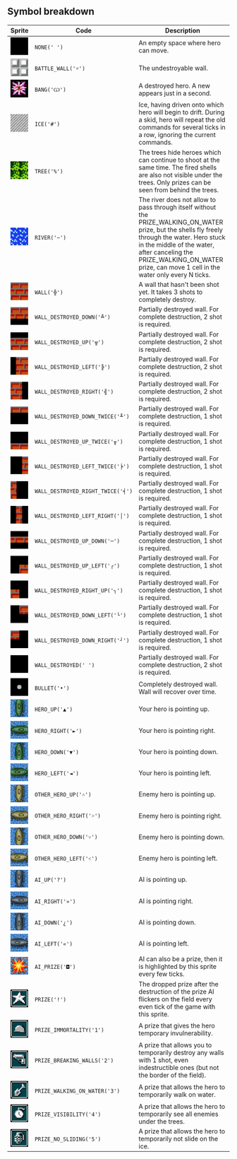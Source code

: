 <meta charset="UTF-8">

## Symbol breakdown
| Sprite | Code | Description |
| -------- | -------- | -------- |
|<img src="https://github.com/codenjoyme/codenjoy-rawelbbub/raw/master/src/main/webapp/resources/rawelbbub/sprite/none.png" style="width:40px;" /> | `NONE(' ')` | An empty space where hero can move. | 
|<img src="https://github.com/codenjoyme/codenjoy-rawelbbub/raw/master/src/main/webapp/resources/rawelbbub/sprite/battle_wall.png" style="width:40px;" /> | `BATTLE_WALL('☼')` | The undestroyable wall. | 
|<img src="https://github.com/codenjoyme/codenjoy-rawelbbub/raw/master/src/main/webapp/resources/rawelbbub/sprite/bang.png" style="width:40px;" /> | `BANG('Ѡ')` | A destroyed hero. A new appears just in a second. | 
|<img src="https://github.com/codenjoyme/codenjoy-rawelbbub/raw/master/src/main/webapp/resources/rawelbbub/sprite/ice.png" style="width:40px;" /> | `ICE('#')` | Ice, having driven onto which hero will begin to drift. During a skid, hero will repeat the old commands for several ticks in a row, ignoring the current commands. | 
|<img src="https://github.com/codenjoyme/codenjoy-rawelbbub/raw/master/src/main/webapp/resources/rawelbbub/sprite/tree.png" style="width:40px;" /> | `TREE('%')` | The trees hide heroes which can continue to shoot at the same time. The fired shells are also not visible under the trees. Only prizes can be seen from behind the trees. | 
|<img src="https://github.com/codenjoyme/codenjoy-rawelbbub/raw/master/src/main/webapp/resources/rawelbbub/sprite/river.png" style="width:40px;" /> | `RIVER('~')` | The river does not allow to pass through itself without the PRIZE_WALKING_ON_WATER prize, but the shells fly freely through the water. Hero stuck in the middle of the water, after canceling the PRIZE_WALKING_ON_WATER prize, can move 1 cell in the water only every N ticks. | 
|<img src="https://github.com/codenjoyme/codenjoy-rawelbbub/raw/master/src/main/webapp/resources/rawelbbub/sprite/wall.png" style="width:40px;" /> | `WALL('╬')` | A wall that hasn't been shot yet. It takes 3 shots to completely destroy. | 
|<img src="https://github.com/codenjoyme/codenjoy-rawelbbub/raw/master/src/main/webapp/resources/rawelbbub/sprite/wall_destroyed_down.png" style="width:40px;" /> | `WALL_DESTROYED_DOWN('╩')` | Partially destroyed wall. For complete destruction, 2 shot is required. | 
|<img src="https://github.com/codenjoyme/codenjoy-rawelbbub/raw/master/src/main/webapp/resources/rawelbbub/sprite/wall_destroyed_up.png" style="width:40px;" /> | `WALL_DESTROYED_UP('╦')` | Partially destroyed wall. For complete destruction, 2 shot is required. | 
|<img src="https://github.com/codenjoyme/codenjoy-rawelbbub/raw/master/src/main/webapp/resources/rawelbbub/sprite/wall_destroyed_left.png" style="width:40px;" /> | `WALL_DESTROYED_LEFT('╠')` | Partially destroyed wall. For complete destruction, 2 shot is required. | 
|<img src="https://github.com/codenjoyme/codenjoy-rawelbbub/raw/master/src/main/webapp/resources/rawelbbub/sprite/wall_destroyed_right.png" style="width:40px;" /> | `WALL_DESTROYED_RIGHT('╣')` | Partially destroyed wall. For complete destruction, 2 shot is required. | 
|<img src="https://github.com/codenjoyme/codenjoy-rawelbbub/raw/master/src/main/webapp/resources/rawelbbub/sprite/wall_destroyed_down_twice.png" style="width:40px;" /> | `WALL_DESTROYED_DOWN_TWICE('╨')` | Partially destroyed wall. For complete destruction, 1 shot is required. | 
|<img src="https://github.com/codenjoyme/codenjoy-rawelbbub/raw/master/src/main/webapp/resources/rawelbbub/sprite/wall_destroyed_up_twice.png" style="width:40px;" /> | `WALL_DESTROYED_UP_TWICE('╥')` | Partially destroyed wall. For complete destruction, 1 shot is required. | 
|<img src="https://github.com/codenjoyme/codenjoy-rawelbbub/raw/master/src/main/webapp/resources/rawelbbub/sprite/wall_destroyed_left_twice.png" style="width:40px;" /> | `WALL_DESTROYED_LEFT_TWICE('╞')` | Partially destroyed wall. For complete destruction, 1 shot is required. | 
|<img src="https://github.com/codenjoyme/codenjoy-rawelbbub/raw/master/src/main/webapp/resources/rawelbbub/sprite/wall_destroyed_right_twice.png" style="width:40px;" /> | `WALL_DESTROYED_RIGHT_TWICE('╡')` | Partially destroyed wall. For complete destruction, 1 shot is required. | 
|<img src="https://github.com/codenjoyme/codenjoy-rawelbbub/raw/master/src/main/webapp/resources/rawelbbub/sprite/wall_destroyed_left_right.png" style="width:40px;" /> | `WALL_DESTROYED_LEFT_RIGHT('│')` | Partially destroyed wall. For complete destruction, 1 shot is required. | 
|<img src="https://github.com/codenjoyme/codenjoy-rawelbbub/raw/master/src/main/webapp/resources/rawelbbub/sprite/wall_destroyed_up_down.png" style="width:40px;" /> | `WALL_DESTROYED_UP_DOWN('─')` | Partially destroyed wall. For complete destruction, 1 shot is required. | 
|<img src="https://github.com/codenjoyme/codenjoy-rawelbbub/raw/master/src/main/webapp/resources/rawelbbub/sprite/wall_destroyed_up_left.png" style="width:40px;" /> | `WALL_DESTROYED_UP_LEFT('┌')` | Partially destroyed wall. For complete destruction, 1 shot is required. | 
|<img src="https://github.com/codenjoyme/codenjoy-rawelbbub/raw/master/src/main/webapp/resources/rawelbbub/sprite/wall_destroyed_right_up.png" style="width:40px;" /> | `WALL_DESTROYED_RIGHT_UP('┐')` | Partially destroyed wall. For complete destruction, 1 shot is required. | 
|<img src="https://github.com/codenjoyme/codenjoy-rawelbbub/raw/master/src/main/webapp/resources/rawelbbub/sprite/wall_destroyed_down_left.png" style="width:40px;" /> | `WALL_DESTROYED_DOWN_LEFT('└')` | Partially destroyed wall. For complete destruction, 1 shot is required. | 
|<img src="https://github.com/codenjoyme/codenjoy-rawelbbub/raw/master/src/main/webapp/resources/rawelbbub/sprite/wall_destroyed_down_right.png" style="width:40px;" /> | `WALL_DESTROYED_DOWN_RIGHT('┘')` | Partially destroyed wall. For complete destruction, 1 shot is required. | 
|<img src="https://github.com/codenjoyme/codenjoy-rawelbbub/raw/master/src/main/webapp/resources/rawelbbub/sprite/wall_destroyed.png" style="width:40px;" /> | `WALL_DESTROYED(' ')` | Partially destroyed wall. For complete destruction, 2 shot is required. | 
|<img src="https://github.com/codenjoyme/codenjoy-rawelbbub/raw/master/src/main/webapp/resources/rawelbbub/sprite/bullet.png" style="width:40px;" /> | `BULLET('•')` | Completely destroyed wall. Wall will recover over time. | 
|<img src="https://github.com/codenjoyme/codenjoy-rawelbbub/raw/master/src/main/webapp/resources/rawelbbub/sprite/hero_up.png" style="width:40px;" /> | `HERO_UP('▲')` | Your hero is pointing up. | 
|<img src="https://github.com/codenjoyme/codenjoy-rawelbbub/raw/master/src/main/webapp/resources/rawelbbub/sprite/hero_right.png" style="width:40px;" /> | `HERO_RIGHT('►')` | Your hero is pointing right. | 
|<img src="https://github.com/codenjoyme/codenjoy-rawelbbub/raw/master/src/main/webapp/resources/rawelbbub/sprite/hero_down.png" style="width:40px;" /> | `HERO_DOWN('▼')` | Your hero is pointing down. | 
|<img src="https://github.com/codenjoyme/codenjoy-rawelbbub/raw/master/src/main/webapp/resources/rawelbbub/sprite/hero_left.png" style="width:40px;" /> | `HERO_LEFT('◄')` | Your hero is pointing left. | 
|<img src="https://github.com/codenjoyme/codenjoy-rawelbbub/raw/master/src/main/webapp/resources/rawelbbub/sprite/other_hero_up.png" style="width:40px;" /> | `OTHER_HERO_UP('˄')` | Enemy hero is pointing up. | 
|<img src="https://github.com/codenjoyme/codenjoy-rawelbbub/raw/master/src/main/webapp/resources/rawelbbub/sprite/other_hero_right.png" style="width:40px;" /> | `OTHER_HERO_RIGHT('˃')` | Enemy hero is pointing right. | 
|<img src="https://github.com/codenjoyme/codenjoy-rawelbbub/raw/master/src/main/webapp/resources/rawelbbub/sprite/other_hero_down.png" style="width:40px;" /> | `OTHER_HERO_DOWN('˅')` | Enemy hero is pointing down. | 
|<img src="https://github.com/codenjoyme/codenjoy-rawelbbub/raw/master/src/main/webapp/resources/rawelbbub/sprite/other_hero_left.png" style="width:40px;" /> | `OTHER_HERO_LEFT('˂')` | Enemy hero is pointing left. | 
|<img src="https://github.com/codenjoyme/codenjoy-rawelbbub/raw/master/src/main/webapp/resources/rawelbbub/sprite/ai_up.png" style="width:40px;" /> | `AI_UP('?')` | AI is pointing up. | 
|<img src="https://github.com/codenjoyme/codenjoy-rawelbbub/raw/master/src/main/webapp/resources/rawelbbub/sprite/ai_right.png" style="width:40px;" /> | `AI_RIGHT('»')` | AI is pointing right. | 
|<img src="https://github.com/codenjoyme/codenjoy-rawelbbub/raw/master/src/main/webapp/resources/rawelbbub/sprite/ai_down.png" style="width:40px;" /> | `AI_DOWN('¿')` | AI is pointing down. | 
|<img src="https://github.com/codenjoyme/codenjoy-rawelbbub/raw/master/src/main/webapp/resources/rawelbbub/sprite/ai_left.png" style="width:40px;" /> | `AI_LEFT('«')` | AI is pointing left. | 
|<img src="https://github.com/codenjoyme/codenjoy-rawelbbub/raw/master/src/main/webapp/resources/rawelbbub/sprite/ai_prize.png" style="width:40px;" /> | `AI_PRIZE('◘')` | AI can also be a prize, then it is highlighted by this sprite every few ticks. | 
|<img src="https://github.com/codenjoyme/codenjoy-rawelbbub/raw/master/src/main/webapp/resources/rawelbbub/sprite/prize.png" style="width:40px;" /> | `PRIZE('!')` | The dropped prize after the destruction of the prize AI flickers on the field every even tick of the game with this sprite. | 
|<img src="https://github.com/codenjoyme/codenjoy-rawelbbub/raw/master/src/main/webapp/resources/rawelbbub/sprite/prize_immortality.png" style="width:40px;" /> | `PRIZE_IMMORTALITY('1')` | A prize that gives the hero temporary invulnerability. | 
|<img src="https://github.com/codenjoyme/codenjoy-rawelbbub/raw/master/src/main/webapp/resources/rawelbbub/sprite/prize_breaking_walls.png" style="width:40px;" /> | `PRIZE_BREAKING_WALLS('2')` | A prize that allows you to temporarily destroy any walls with 1 shot, even indestructible ones (but not the border of the field). | 
|<img src="https://github.com/codenjoyme/codenjoy-rawelbbub/raw/master/src/main/webapp/resources/rawelbbub/sprite/prize_walking_on_water.png" style="width:40px;" /> | `PRIZE_WALKING_ON_WATER('3')` | A prize that allows the hero to temporarily walk on water. | 
|<img src="https://github.com/codenjoyme/codenjoy-rawelbbub/raw/master/src/main/webapp/resources/rawelbbub/sprite/prize_visibility.png" style="width:40px;" /> | `PRIZE_VISIBILITY('4')` | A prize that allows the hero to temporarily see all enemies under the trees. | 
|<img src="https://github.com/codenjoyme/codenjoy-rawelbbub/raw/master/src/main/webapp/resources/rawelbbub/sprite/prize_no_sliding.png" style="width:40px;" /> | `PRIZE_NO_SLIDING('5')` | A prize that allows the hero to temporarily not slide on the ice. | 
